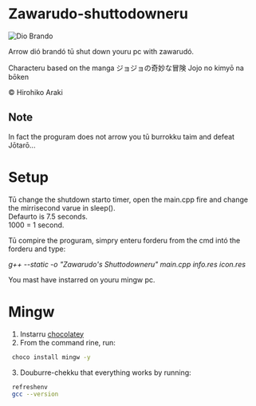 # Zawarudo-shuttodowneru

![Dio Brando](https://c.tenor.com/zly3ca4xjpEAAAAd/dio-dio-brando.gif)

Arrow dió brandó tū shut down youru pc with zawarudó.

Characteru based on the manga ジョジョの奇妙な冒険 Jojo no kimyō na bōken

© Hirohiko Araki

## Note

In fact the proguram does not arrow you tū burrokku taim and defeat Jōtarō...


# Setup

Tū change the shutdown starto timer, open the main.cpp fire and change the mirrisecond varue in sleep().<br>
Defaurto is 7.5 seconds.<br>
1000 = 1 second.<p>

Tū compire the proguram, simpry enteru forderu from the cmd intó the forderu and type:<br>

_g++ --static -o "Zawarudo's Shuttodowneru" main.cpp info.res icon.res_
  
You mast have instarred on youru mingw pc.
  
# Mingw
1. Instarru [chocolatey](https://chocolatey.org/install)
2. From the command rine, run:
```bash
 choco install mingw -y
```
3. Douburre-chekku that everything works by running:
```bash
 refreshenv
 gcc --version
```
